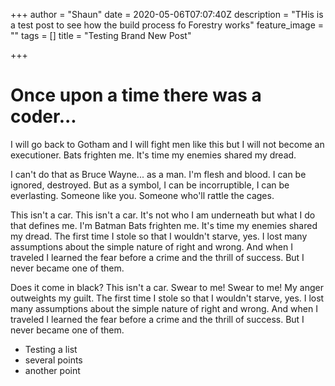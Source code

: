 +++
author = "Shaun"
date = 2020-05-06T07:07:40Z
description = "THis is a test post to see how the build process fo Forestry works"
feature_image = ""
tags = []
title = "Testing Brand New Post"

+++

# Once upon a time there was a coder...

 I will go back to Gotham and I will fight men like this but I will not become an executioner. Bats frighten me. It's time my enemies shared my dread.

 I can't do that as Bruce Wayne... as a man. I'm flesh and blood. I can be ignored, destroyed. But as a symbol, I can be incorruptible, I can be everlasting. Someone like you. Someone who'll rattle the cages.

 This isn't a car. This isn't a car. It's not who I am underneath but what I do that defines me. I'm Batman Bats frighten me. It's time my enemies shared my dread. The first time I stole so that I wouldn't starve, yes. I lost many assumptions about the simple nature of right and wrong. And when I traveled I learned the fear before a crime and the thrill of success. But I never became one of them.

 Does it come in black? This isn't a car. Swear to me! Swear to me! My anger outweights my guilt. The first time I stole so that I wouldn't starve, yes. I lost many assumptions about the simple nature of right and wrong. And when I traveled I learned the fear before a crime and the thrill of success. But I never became one of them.

* Testing a list
* several points
* another point
